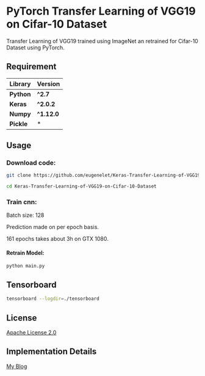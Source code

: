 # PyTorch Transfer Learning of VGG19 on Cifar-10 Dataset
Transfer Learning of VGG19 trained using ImageNet an retrained for Cifar-10 Dataset using PyTorch.

## Requirement
**Library** | **Version**
--- | ---
**Python** | **^2.7**
**Keras** | **^2.0.2** 
**Numpy** | **^1.12.0** 
**Pickle** |  *  

## Usage
### Download code:
```sh
git clone https://github.com/eugenelet/Keras-Transfer-Learning-of-VGG19-on-Cifar-10-Dataset

cd Keras-Transfer-Learning-of-VGG19-on-Cifar-10-Dataset
```

### Train cnn:
Batch size: 128

Prediction made on per epoch basis. 

161 epochs takes about 3h on GTX 1080.

#### Retrain Model:
```sh
python main.py
```


## Tensorboard
```sh
tensorboard --logdir=./tensorboard
```

## License
[Apache License 2.0](https://github.com/eugenelet/Keras-Transfer-Learning-of-VGG19-on-Cifar-10-Dataset/blob/master/LICENSE)

## Implementation Details
[My Blog](https://embedai.wordpress.com/2017/07/30/transfer-learning-of-vgg19-on-cifar-10-dataset-using-pytorch/)
